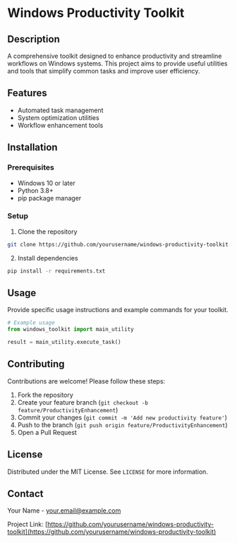 # Windows Productivity Toolkit

## Description
A comprehensive toolkit designed to enhance productivity and streamline workflows on Windows systems. This project aims to provide useful utilities and tools that simplify common tasks and improve user efficiency.

## Features
- Automated task management
- System optimization utilities
- Workflow enhancement tools

## Installation

### Prerequisites
- Windows 10 or later
- Python 3.8+
- pip package manager

### Setup
1. Clone the repository
```bash
git clone https://github.com/yourusername/windows-productivity-toolkit.git
```

2. Install dependencies
```bash
pip install -r requirements.txt
```

## Usage
Provide specific usage instructions and example commands for your toolkit.

```python
# Example usage
from windows_toolkit import main_utility

result = main_utility.execute_task()
```

## Contributing
Contributions are welcome! Please follow these steps:
1. Fork the repository
2. Create your feature branch (`git checkout -b feature/ProductivityEnhancement`)
3. Commit your changes (`git commit -m 'Add new productivity feature'`)
4. Push to the branch (`git push origin feature/ProductivityEnhancement`)
5. Open a Pull Request

## License
Distributed under the MIT License. See `LICENSE` for more information.

## Contact
Your Name - your.email@example.com

Project Link: [https://github.com/yourusername/windows-productivity-toolkit](https://github.com/yourusername/windows-productivity-toolkit) 